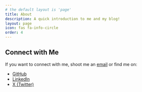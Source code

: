 ```yaml
---
# the default layout is 'page'
title: About
description: A quick introduction to me and my blog!
layout: page
icon: fas fa-info-circle
order: 4
---
```


## Connect with Me

If you want to connect with me, shoot me an [email](mailto:j3mccain@gmail.com) or find me on:

- [GitHub](https://github.com/FL03)
- [LinkedIn](https://www.linkedin.com/in/joe-mccain-iii/)
- [X (Twitter)](https://x.com/jo3mccain)
